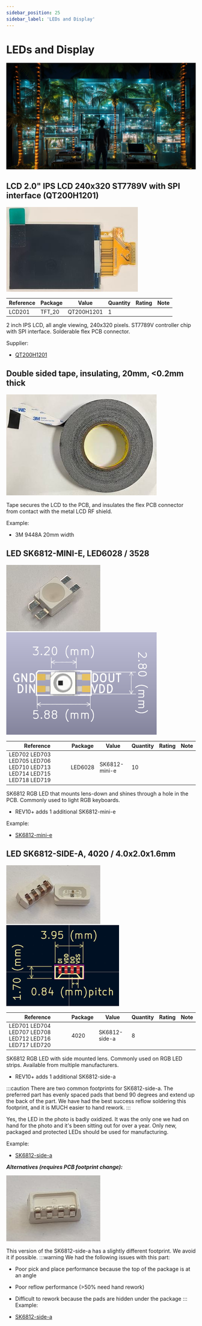 ```yaml
---
sidebar_position: 25
sidebar_label: 'LEDs and Display'
---
```


# LEDs and Display

![](./img/lcd-cover.jpg)

## LCD 2.0" IPS LCD 240x320 ST7789V with SPI interface (QT200H1201)

![QT200H1201](./img/lcd.jpg "QT200H1201")

|**Reference**|**Package**|**Value**|**Quantity**|**Rating**|**Note**|
|-|-|-|-|-|-|
|LCD201|TFT\_20|QT200H1201|1||

2 inch IPS LCD, all angle viewing, 240x320 pixels. ST7789V controller chip with SPI interface. Solderable flex PCB connector.

Supplier:

*   [QT200H1201](https://item.taobao.com/item.htm?id=581793017604)

## Double sided tape, insulating, 20mm, <0.2mm thick

![](./img/3m9448a-400px.jpg)

Tape secures the LCD to the PCB, and insulates the flex PCB connector from contact with the metal LCD RF shield. 

Example:

* 3M 9448A 20mm width

## LED SK6812-MINI-E, LED6028 / 3528

![](./img/ledminie.jpg)![](./img/sk6812-mini-e-400.png)

|**Reference**|**Package**|**Value**|**Quantity**|**Rating**|**Note**|
|-|-|-|-|-|-|
|LED702 LED703 LED705 LED706 LED710 LED713 LED714 LED715 LED718 LED719|LED6028|SK6812-mini-e|10|

SK6812 RGB LED that mounts lens-down and shines through a hole in the PCB. Commonly used to light RGB keyboards. 

- REV10+ adds 1 additional SK6812-mini-e

Example:

*   [SK6812-mini-e](https://item.taobao.com/item.htm?spm=a1z09.2.0.0.4dfd2e8dXJuwqu&id=636757374631&_u=626q2r6fe46d)

## LED SK6812-SIDE-A, 4020 / 4.0x2.0x1.6mm

![](./img/led-sidea.jpg)![](./img/sk6812-side-a_b.png)

|**Reference**|**Package**|**Value**|**Quantity**|**Rating**|**Note**|
|-|-|-|-|-|-|
|LED701 LED704 LED707 LED708 LED712 LED716 LED717 LED720|4020|SK6812-side-a|8||

SK6812 RGB LED with side mounted lens. Commonly used on RGB LED strips. Available from multiple manufacturers. 

- REV10+ adds 1 additional SK6812-side-a

:::caution
There are two common footprints for SK6812-side-a. The preferred part has evenly spaced pads that bend 90 degrees and extend up the back of the part. We have had the best success reflow soldering this footprint, and it is MUCH easier to hand rework.
:::

Yes, the LED in the photo is badly oxidized. It was the only one we had on hand for the photo and it's been sitting out for over a year. Only new, packaged and protected LEDs should be used for manufacturing.

Example:

*   [SK6812-side-a](https://item.taobao.com/item.htm?spm=a1z09.2.0.0.1a572e8daQXham&id=630965496117&_u=j26q2r6f7f04)

_**Alternatives (requires PCB footprint change):**_

![](./img/led-sidea-bad.jpg)

This version of the SK6812-side-a has a slightly different footprint. We avoid it if possible.
:::warning
We had the following issues with this part:
*   Poor pick and place performance because the top of the package is at an angle
*   Poor reflow performance (>50% need hand rework)
*   Difficult to rework because the pads are hidden under the package
:::
Example:

*   [SK6812-side-a](https://item.szlcsc.com/3113216.html)
